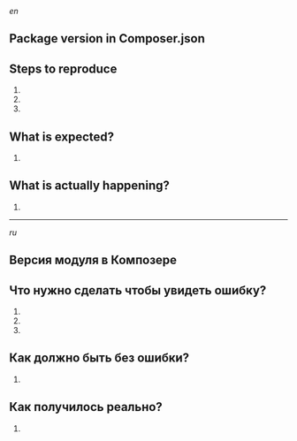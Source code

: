 *en*
## Package version in Composer.json


## Steps to reproduce
1.
2.
3.

## What is expected?
1.

## What is actually happening?
1.
_______________________________________________________________
*ru*
## Версия модуля в Композере


## Что нужно сделать чтобы увидеть ошибку?
1.
2.
3.

## Как должно быть без ошибки?
1.

## Как получилось реально?
1.
